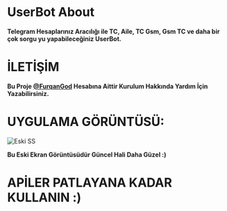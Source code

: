 # UserBot About

**Telegram Hesaplarınız Aracılığı ile TC, Aile, TC Gsm, Gsm TC ve daha bir çok sorgu yu yapabileceğiniz UserBot.**

# İLETİŞİM

**Bu Proje [@FurqanGod](https://FurqanGod.t.me/) Hesabına Aittir Kurulum Hakkında Yardım İçin Yazabilirsiniz.**

# UYGULAMA GÖRÜNTÜSÜ:

![Eski SS](https://graph.org/file/a1817024563dd31e62167.jpg)

**Bu Eski Ekran Görüntüsüdür Güncel Hali Daha Güzel :)**

# **APİLER PATLAYANA KADAR KULLANIN :)**
